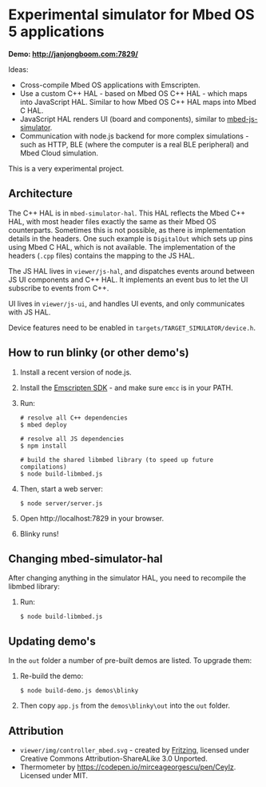 # Experimental simulator for Mbed OS 5 applications

**Demo: http://janjongboom.com:7829/**

Ideas:

* Cross-compile Mbed OS applications with Emscripten.
* Use a custom C++ HAL - based on Mbed OS C++ HAL - which maps into JavaScript HAL. Similar to how Mbed OS C++ HAL maps into Mbed C HAL.
* JavaScript HAL renders UI (board and components), similar to [mbed-js-simulator](https://github.com/janjongboom/mbed-js-simulator).
* Communication with node.js backend for more complex simulations - such as HTTP, BLE (where the computer is a real BLE peripheral) and Mbed Cloud simulation.

This is a very experimental project.

## Architecture

The C++ HAL is in `mbed-simulator-hal`. This HAL reflects the Mbed C++ HAL, with most header files exactly the same as their Mbed OS counterparts. Sometimes this is not possible, as there is implementation details in the headers. One such example is `DigitalOut` which sets up pins using Mbed C HAL, which is not available. The implementation of the headers (`.cpp` files) contains the mapping to the JS HAL.

The JS HAL lives in `viewer/js-hal`, and dispatches events around between JS UI components and C++ HAL. It implements an event bus to let the UI subscribe to events from C++.

UI lives in `viewer/js-ui`, and handles UI events, and only communicates with JS HAL.

Device features need to be enabled in `targets/TARGET_SIMULATOR/device.h`.

## How to run blinky (or other demo's)

1. Install a recent version of node.js.
1. Install the [Emscripten SDK](http://kripken.github.io/emscripten-site/docs/getting_started/downloads.html) - and make sure `emcc` is in your PATH.
1. Run:

    ```
    # resolve all C++ dependencies
    $ mbed deploy

    # resolve all JS dependencies
    $ npm install

    # build the shared libmbed library (to speed up future compilations)
    $ node build-libmbed.js
    ```

1. Then, start a web server:

    ```
    $ node server/server.js
    ```

1. Open http://localhost:7829 in your browser.
1. Blinky runs!

## Changing mbed-simulator-hal

After changing anything in the simulator HAL, you need to recompile the libmbed library:

1. Run:

    ```
    $ node build-libmbed.js
    ```

## Updating demo's

In the `out` folder a number of pre-built demos are listed. To upgrade them:

1. Re-build the demo:

    ```
    $ node build-demo.js demos\blinky
    ```

1. Then copy `app.js` from the `demos\blinky\out` into the `out` folder.

## Attribution

* `viewer/img/controller_mbed.svg` - created by [Fritzing](https://github.com/fritzing/fritzing-parts), licensed under Creative Commons Attribution-ShareALike 3.0 Unported.
* Thermometer by https://codepen.io/mirceageorgescu/pen/Ceylz. Licensed under MIT.
